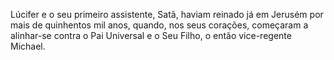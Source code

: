 ﻿Lúcifer e o seu primeiro assistente, Satã, haviam reinado já em Jerusém por mais de quinhentos mil anos, quando, nos seus corações, começaram a alinhar-se contra o Pai Universal e o Seu Filho, o então vice-regente Michael.